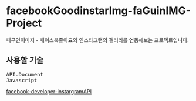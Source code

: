 # facebookGoodinstarImg-faGuinIMG-Project
페구인이미지 - 페이스북좋아요와 인스타그램의 갤러리를 연동해보는 프로젝트입니다.
## 사용할 기술
<pre>
API.Document
Javascript
</pre>
[facebook-developer-instargramAPI](https://developers.facebook.com/products/instagram)
